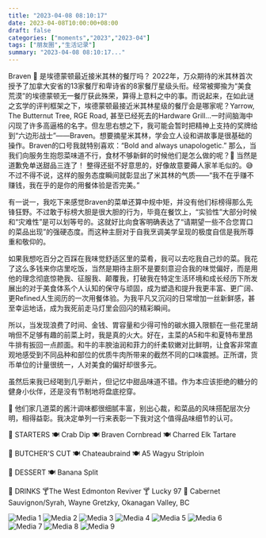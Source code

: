 ```yaml
---
title: "2023-04-08 08:10:17"
date: 2023-04-08T10:00:00+08:00
draft: false
categories: ["moments","2023","2023-04"]
tags: ["朋友圈","生活记录"]
summary: "2023-04-08 08:10:17..."
---
```


Braven 🌟 是埃德蒙顿最近接米其林的餐厅吗？
​
​2022年，万众期待的米其林首次授予了加拿大安省的13家餐厅和卑诗省的8家餐厅星级头衔。经常被揶揄为“美食荒漠”的埃德蒙顿无一餐厅获此殊荣，算得上意料之中的事。而说起来，在如此谜之玄学的评判框架之下，埃德蒙顿最接近米其林星级的餐厅会是哪家呢？
​
Yarrow, The Butternut Tree​, RGE Road, 甚至已经死去的Hardware Grill…一时间脑海中闪现了许多高逼格的名字。但左思右想之下，我可能会暂时把精神上支持的奖牌给到“六边形战士”——Braven。
​
想要摘星​米其林，学会立人设和讲故事是很基础的操作。Braven的口号我就特别喜欢：“Bold and always unapologetic.” 那么，当我们向服务生抱怨菜味道不行，食材不够新鲜的时候他们是怎么做的呢？🤣 当然是道歉免单送甜品三连了！
​
​整得还挺不好意思的，好像故意要薅人家羊毛似的。😅 不过不得不说，这样的服务态度瞬间就彰显出了米其林的气质——“我不在乎赚不赚钱，我在乎的是你的用餐体验是否完美。”

有一说一，我吃下来感觉Braven的菜单还算中规中矩，并没有他们标榜得那么先锋狂野。不过敢于标榜大胆是很大胆的行为，毕竟在餐饮上，“实验性”大部分时候和“灾难性”是可以划等号的。这就好比向食客明确表达了“请期望一些不合您胃口的菜品出现”的强硬态度。而这种主厨对于自我烹调美学呈现的极度自信是我所尊重和敬仰的。

如果我想吃百分之百踩在我味觉舒适区里的菜肴，我可以去吃我自己炒的菜。我花了这么多钱来你店里吃饭，当然是期待主厨不是要刻意迎合我的味觉偏好，而是用他的理念彻底惊艳我、征服我、颠覆我，打破我在特定生活环境和成长经历下所发展出的对于美食体系个人认知的保守与顽固，成为塑造和提升我更丰富、更广阔、更Refined人生阅历的一次用餐体验。为我平凡又沉闷的日常增加一丝新鲜感，甚至幸运地话，成为我死前走马灯里会回闪的精彩瞬间。

所以，当发现浪费了时间、金钱、胃容量和少得可怜的碳水摄入限额在一些花里胡哨但不足够有趣的前菜上时，我是真的火大。好在，主菜的A5和牛和夏特布里昂牛排有扳回一点颜面。和牛的丰腴油润和菲力的纤柔软嫩对比鲜明，让食客非常直观地感受到不同品种和部位的优质牛肉所带来的截然不同的口味震撼。正所谓，货币单位的计量很统一，人对美食的偏好却很多元。

虽然后来我已经喝到几乎断片，但记忆中甜品味道不错。作为本应该拒绝的糖分的健身小伙伴，还是没有节制地将盘底挖穿。

🌟 他们家几道菜的酱汁调味都很细腻丰富，别出心裁，和菜品的风味搭配层次分明，相得益彰。我决定单列一行来表彰一下我对这个值得品味细节的认可。

🥗 STARTERS
🍽️ Crab Dip 
🍽️ Braven Cornbread
🍽️ Charred Elk Tartare

🥩 BUTCHER'S CUT
​🍽️ Chateaubraind
🍽️ A5 Wagyu Striploin

​🍨 DESSERT 
🍽️ Banana Split

🥃 DRINKS 
​🍸The West Edmonton Reviver
🍸 Lucky 97
🍷 Cabernet Sauvignon/Syrah, Wayne Gretzky, Okanagan Valley, BC

![Media 1](/Moments/photos/2023-04-08/202304080810170.jpg)
![Media 2](/Moments/photos/2023-04-08/202304080810171.jpg)
![Media 3](/Moments/photos/2023-04-08/202304080810172.jpg)
![Media 4](/Moments/photos/2023-04-08/202304080810173.jpg)
![Media 5](/Moments/photos/2023-04-08/202304080810174.jpg)
![Media 6](/Moments/photos/2023-04-08/202304080810175.jpg)
![Media 7](/Moments/photos/2023-04-08/202304080810176.jpg)
![Media 8](/Moments/photos/2023-04-08/202304080810177.jpg)
![Media 9](/Moments/photos/2023-04-08/202304080810178.jpg)

